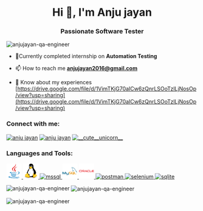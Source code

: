 <h1 align="center">Hi 👋, I'm Anju jayan</h1>
<h3 align="center">Passionate Software Tester</h3>



<p align="left"> <img src="https://komarev.com/ghpvc/?username=anjujayan-qa-engineer&label=Profile%20views&color=0e75b6&style=flat" alt="anjujayan-qa-engineer" /> </p>

- 🌱Currently completed internship on **Automation Testing**

- 📫 How to reach me **anjujayan2016@gmail.com**

- 📄 Know about my experiences [https://drive.google.com/file/d/1VimTKjG70aICw6zQnrLSOoTzlLjNosOp/view?usp=sharing](https://drive.google.com/file/d/1VimTKjG70aICw6zQnrLSOoTzlLjNosOp/view?usp=sharing)

<h3 align="left">Connect with me:</h3>
<p align="left">
<a href="https://linkedin.com/in/anju jayan" target="blank"><img align="center" src="https://raw.githubusercontent.com/rahuldkjain/github-profile-readme-generator/master/src/images/icons/Social/linked-in-alt.svg" alt="anju jayan" height="30" width="40" /></a>
<a href="https://fb.com/anju jayan" target="blank"><img align="center" src="https://raw.githubusercontent.com/rahuldkjain/github-profile-readme-generator/master/src/images/icons/Social/facebook.svg" alt="anju jayan" height="30" width="40" /></a>
<a href="https://instagram.com/__cute__unicorn__" target="blank"><img align="center" src="https://raw.githubusercontent.com/rahuldkjain/github-profile-readme-generator/master/src/images/icons/Social/instagram.svg" alt="__cute__unicorn__" height="30" width="40" /></a>
</p>

<h3 align="left">Languages and Tools:</h3>
<p align="left"> <a href="https://www.java.com" target="_blank" rel="noreferrer"> <img src="https://raw.githubusercontent.com/devicons/devicon/master/icons/java/java-original.svg" alt="java" width="40" height="40"/> </a> <a href="https://www.linux.org/" target="_blank" rel="noreferrer"> <img src="https://raw.githubusercontent.com/devicons/devicon/master/icons/linux/linux-original.svg" alt="linux" width="40" height="40"/> </a> <a href="https://www.microsoft.com/en-us/sql-server" target="_blank" rel="noreferrer"> <img src="https://www.svgrepo.com/show/303229/microsoft-sql-server-logo.svg" alt="mssql" width="40" height="40"/> </a> <a href="https://www.mysql.com/" target="_blank" rel="noreferrer"> <img src="https://raw.githubusercontent.com/devicons/devicon/master/icons/mysql/mysql-original-wordmark.svg" alt="mysql" width="40" height="40"/> </a> <a href="https://www.oracle.com/" target="_blank" rel="noreferrer"> <img src="https://raw.githubusercontent.com/devicons/devicon/master/icons/oracle/oracle-original.svg" alt="oracle" width="40" height="40"/> </a> <a href="https://postman.com" target="_blank" rel="noreferrer"> <img src="https://www.vectorlogo.zone/logos/getpostman/getpostman-icon.svg" alt="postman" width="40" height="40"/> </a> <a href="https://www.selenium.dev" target="_blank" rel="noreferrer"> <img src="https://raw.githubusercontent.com/detain/svg-logos/780f25886640cef088af994181646db2f6b1a3f8/svg/selenium-logo.svg" alt="selenium" width="40" height="40"/> </a> <a href="https://www.sqlite.org/" target="_blank" rel="noreferrer"> <img src="https://www.vectorlogo.zone/logos/sqlite/sqlite-icon.svg" alt="sqlite" width="40" height="40"/> </a> </p>

<p><img align="left" src="https://github-readme-stats.vercel.app/api/top-langs?username=anjujayan-qa-engineer&show_icons=true&locale=en&layout=compact" alt="anjujayan-qa-engineer" /></p>

<p>&nbsp;<img align="center" src="https://github-readme-stats.vercel.app/api?username=anjujayan-qa-engineer&show_icons=true&locale=en" alt="anjujayan-qa-engineer" /></p>

<p><img align="center" src="https://github-readme-streak-stats.herokuapp.com/?user=anjujayan-qa-engineer&" alt="anjujayan-qa-engineer" /></p>

